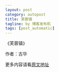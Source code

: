 ```yaml
---
layout: post
category: autopost
title: 芙蓉镇
tagline: by 博客发布机
tags: [post_automatic]
---
```


《芙蓉镇》

作者：古华

<!--more-->



更多内容请看[原文地址](http://book.douban.com/subject/1200843/)